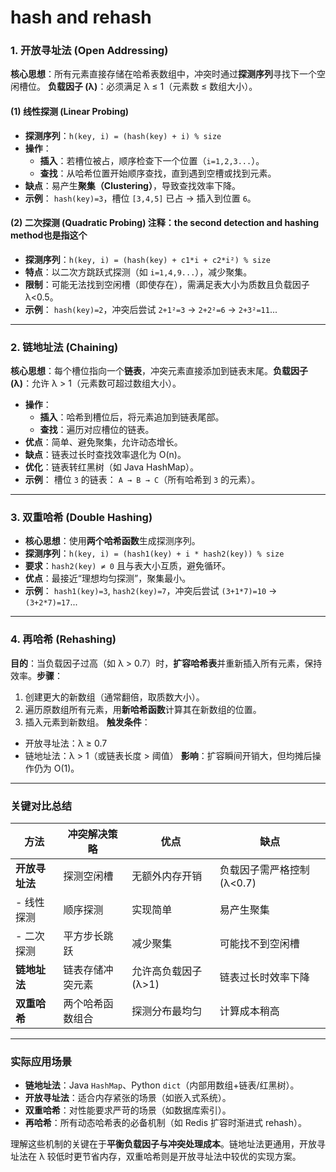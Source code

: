 # hash and rehash

### 1. **开放寻址法 (Open Addressing)**

**核心思想**：所有元素直接存储在哈希表数组中，冲突时通过**探测序列**寻找下一个空闲槽位。
**负载因子 (λ)**：必须满足 λ ≤ 1（元素数 ≤ 数组大小）。

#### (1) **线性探测 (Linear Probing)**

- **探测序列**：`h(key, i) = (hash(key) + i) % size`
- **操作**：
  - **插入**：若槽位被占，顺序检查下一个位置（`i=1,2,3...`）。
  - **查找**：从哈希位置开始顺序查找，直到遇到空槽或找到元素。
- **缺点**：易产生**聚集（Clustering）**，导致查找效率下降。
- **示例**：
  `hash(key)=3`，槽位 `[3,4,5]` 已占 → 插入到位置 `6`。

#### (2) **二次探测 (Quadratic Probing)** 注释：the second detection and hashing method也是指这个

- **探测序列**：`h(key, i) = (hash(key) + c1*i + c2*i²) % size`
- **特点**：以二次方跳跃式探测（如 `i=1,4,9...`），减少聚集。
- **限制**：可能无法找到空闲槽（即使存在），需满足表大小为质数且负载因子 λ<0.5。
- **示例**：
  `hash(key)=2`，冲突后尝试 `2+1²=3` → `2+2²=6` → `2+3²=11`...

---

### 2. **链地址法 (Chaining)**

**核心思想**：每个槽位指向一个**链表**，冲突元素直接添加到链表末尾。**负载因子 (λ)**：允许 λ > 1（元素数可超过数组大小）。

- **操作**：
  - **插入**：哈希到槽位后，将元素追加到链表尾部。
  - **查找**：遍历对应槽位的链表。
- **优点**：简单、避免聚集，允许动态增长。
- **缺点**：链表过长时查找效率退化为 O(n)。
- **优化**：链表转红黑树（如 Java HashMap）。
- **示例**：
  槽位 `3` 的链表： `A → B → C`（所有哈希到 `3` 的元素）。

---

### 3. **双重哈希 (Double Hashing)**

- **核心思想**：使用**两个哈希函数**生成探测序列。
- **探测序列**：`h(key, i) = (hash1(key) + i * hash2(key)) % size`
- **要求**：`hash2(key) ≠ 0` 且与表大小互质，避免循环。
- **优点**：最接近“理想均匀探测”，聚集最小。
- **示例**：
  `hash1(key)=3`, `hash2(key)=7`，冲突后尝试 `(3+1*7)=10` → `(3+2*7)=17`...

---

### 4. **再哈希 (Rehashing)**

**目的**：当负载因子过高（如 λ > 0.7）时，**扩容哈希表**并重新插入所有元素，保持效率。**步骤**：

1. 创建更大的新数组（通常翻倍，取质数大小）。
2. 遍历原数组所有元素，用**新哈希函数**计算其在新数组的位置。
3. 插入元素到新数组。
   **触发条件**：

- 开放寻址法：λ ≥ 0.7
- 链地址法：λ > 1（或链表长度 > 阈值）
  **影响**：扩容瞬间开销大，但均摊后操作仍为 O(1)。

---

### 关键对比总结


| **方法**       | 冲突解决策略     | 优点                  | 缺点                        |
| -------------- | ---------------- | --------------------- | --------------------------- |
| **开放寻址法** | 探测空闲槽       | 无额外内存开销        | 负载因子需严格控制 (λ<0.7) |
| - 线性探测     | 顺序探测         | 实现简单              | 易产生聚集                  |
| - 二次探测     | 平方步长跳跃     | 减少聚集              | 可能找不到空闲槽            |
| **链地址法**   | 链表存储冲突元素 | 允许高负载因子 (λ>1) | 链表过长时效率下降          |
| **双重哈希**   | 两个哈希函数组合 | 探测分布最均匀        | 计算成本稍高                |

---

### 实际应用场景

- **链地址法**：Java `HashMap`、Python `dict`（内部用数组+链表/红黑树）。
- **开放寻址法**：适合内存紧张的场景（如嵌入式系统）。
- **双重哈希**：对性能要求严苛的场景（如数据库索引）。
- **再哈希**：所有动态哈希表的必备机制（如 Redis 扩容时渐进式 rehash）。

理解这些机制的关键在于**平衡负载因子与冲突处理成本**。链地址法更通用，开放寻址法在 λ 较低时更节省内存，双重哈希则是开放寻址法中较优的实现方案。
